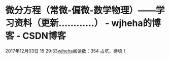 # 微分方程（常微-偏微-数学物理）——学习资料（更新............） - wjheha的博客 - CSDN博客
2017年12月03日 15:29:33[wjheha](https://me.csdn.net/wjheha)阅读数：354
占坑，待填！
